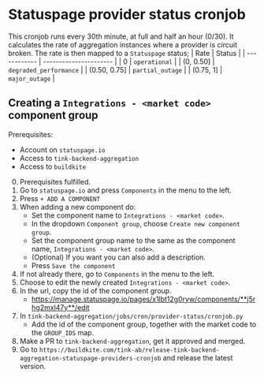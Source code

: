 # Statuspage provider status cronjob

This cronjob runs every 30th minute, at full and half an hour (0/30).
It calculates the rate of aggregation instances where a provider is circuit broken.
The rate is then mapped to a `Statuspage` status;
| Rate         | Status                 |
| ------------ | ---------------------- |
| 0            | `operational`          |
| (0, 0.50]    | `degraded_performance` |
| (0.50, 0.75] | `partial_outage`       |
| (0.75, 1]    | `major_outage`         |


## Creating a `Integrations - <market code>` component group

Prerequisites:
- Account on `statuspage.io`
- Access to `tink-backend-aggregation`
- Access to `buildkite`

0. Prerequisites fulfilled.
1. Go to `statuspage.io` and press `Components` in the menu to the left.
2. Press `+ ADD A COMPONENT`
3. When adding a new component do:
    - Set the component name to `Integrations - <market code>`.
    - In the dropdown `Component group`, choose `Create new component group`.
    - Set the component group name to the same as the component name, `Integrations - <market code>`.
    - (Optional) If you want you can also add a description.
    - Press `Save the component`
4. If not already there, go to `Components` in the menu to the left.
5. Choose to edit the newly created `Integrations - <market code>`.
6. In the url, copy the id of the component group.
    - https://manage.statuspage.io/pages/x1lbt12g0ryw/components/**j5rhg2mxl47y**/edit
7. In `tink-backend-aggregation/jobs/cron/provider-status/cronjob.py`
    - Add the id of the component group, together with the market code to the `GROUP_IDS` map.
8. Make a PR to `tink-backend-aggregation`, get it approved and merged.
9. Go to `https://buildkite.com/tink-ab/release-tink-backend-aggregation-statuspage-providers-cronjob` and release the latest version.
